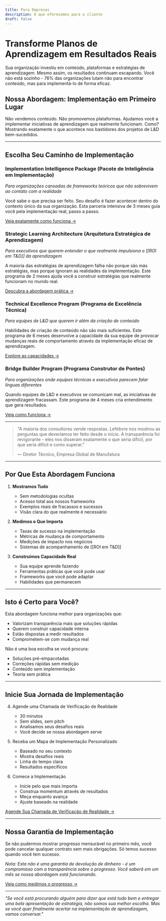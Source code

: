 ```yaml
---
title: Para Empresas
description: O que oferecemos para o cliente
draft: false
---
```

# Transforme Planos de Aprendizagem em Resultados Reais

Sua organização investiu em conteúdo, plataformas e estratégias de aprendizagem. Mesmo assim, os resultados continuam escapando. Você não está sozinho - 76% das organizações lutam não para encontrar conteúdo, mas para implementá-lo de forma eficaz.

## Nossa Abordagem: Implementação em Primeiro Lugar
Não vendemos conteúdo. Não promovemos plataformas. Ajudamos você a implementar iniciativas de aprendizagem que realmente funcionam. Como? Mostrando exatamente o que acontece nos bastidores dos projetos de L&D bem-sucedidos.

---

## Escolha Seu Caminho de Implementação

### Implementation Intelligence Package (Pacote de Inteligência em Implementação)
*Para organizações cansadas de frameworks teóricos que não sobrevivem ao contato com a realidade*

Você sabe o que precisa ser feito. Seu desafio é fazer acontecer dentro do contexto único da sua organização. Esta parceria intensiva de 3 meses guia você pela implementação real, passo a passo.

[Veja exatamente como funciona →](Implementation%20Intelligence%20Package.md)

### Strategic Learning Architecture (Arquitetura Estratégica de Aprendizagem)
*Para executivos que querem entender o que realmente impulsiona o [[ROI em T&D]] da aprendizagem*

A maioria das estratégias de aprendizagem falha não porque são más estratégias, mas porque ignoram as realidades da implementação. Este programa de 2 meses ajuda você a construir estratégias que realmente funcionam no mundo real.

[Descubra a abordagem prática →](Strategic%20Learning%20Architecture.md)

### Technical Excellence Program (Programa de Excelência Técnica)
*Para equipes de L&D que querem ir além da criação de conteúdo*

Habilidades de criação de conteúdo não são mais suficientes. Este programa de 6 meses desenvolve a capacidade da sua equipe de provocar mudanças reais de comportamento através da implementação eficaz de aprendizagem.

[Explore as capacidades →](Technical%20Excellence%20Program.md)

### Bridge Builder Program (Programa Construtor de Pontes)
*Para organizações onde equipes técnicas e executivos parecem falar línguas diferentes*

Quando equipes de L&D e executivos se comunicam mal, as iniciativas de aprendizagem fracassam. Este programa de 4 meses cria entendimento que gera resultados.

[Veja como funciona →](Bridge%20Builder%20Program.md)

---

> "A maioria dos consultores vende respostas. Lefebvre nos mostrou as perguntas que deveríamos ter feito desde o início. A transparência foi revigorante - eles nos disseram exatamente o que seria difícil, por que seria difícil e como superar."
> 
> — Diretor Técnico, Empresa Global de Manufatura

---

## Por Que Esta Abordagem Funciona

1. **Mostramos Tudo**
   - Sem metodologias ocultas
   - Acesso total aos nossos frameworks
   - Exemplos reais de fracassos e sucessos
   - Visão clara do que realmente é necessário

2. **Medimos o Que Importa**
   - Taxas de sucesso na implementação
   - Métricas de mudança de comportamento
   - Medições de impacto nos negócios
   - Sistemas de acompanhamento de [[ROI em T&D]]

3. **Construímos Capacidade Real**
   - Sua equipe aprende fazendo
   - Ferramentas práticas que você pode usar
   - Frameworks que você pode adaptar
   - Habilidades que permanecem

---

## Isto é Certo para Você?

Esta abordagem funciona melhor para organizações que:
- Valorizam transparência mais que soluções rápidas
- Querem construir capacidade interna
- Estão dispostas a medir resultados
- Comprometem-se com mudança real

Não é uma boa escolha se você procura:
- Soluções pré-empacotadas
- Correções rápidas sem medição
- Conteúdo sem implementação
- Teoria sem prática

---

## Inicie Sua Jornada de Implementação

4. Agende uma Chamada de Verificação de Realidade
   - 30 minutos
   - Sem slides, sem pitch
   - Analisamos seus desafios reais
   - Você decide se nossa abordagem serve

5. Receba um Mapa de Implementação Personalizado
   - Baseado no seu contexto
   - Mostra desafios reais
   - Linha do tempo clara
   - Resultados específicos

6. Comece a Implementação
   - Inicie pelo que mais importa
   - Construa momentum através de resultados
   - Meça enquanto avança
   - Ajuste baseado na realidade

[Agende Sua Chamada de Verificação de Realidade →](/schedule)

---

## Nossa Garantia de Implementação

Se não pudermos mostrar progresso mensurável no primeiro mês, você pode cancelar qualquer contrato sem mais obrigações. Só temos sucesso quando você tem sucesso.

*Nota: Esta não é uma garantia de devolução de dinheiro - é um compromisso com a transparência sobre o progresso. Você saberá em um mês se nossa abordagem está funcionando.*

[Veja como medimos o progresso →](B%20-%20Como%20Medimos%20o%20Progresso.md)

---

*"Se você está procurando alguém para dizer que está tudo bem e entregar uma bela apresentação de estratégia, não somos sua melhor escolha. Mas se você quer finalmente acertar na implementação de aprendizagem, vamos conversar."*